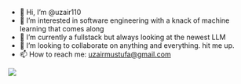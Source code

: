 - 👋 Hi, I’m @uzair110
- 👀 I’m interested in software engineering with a knack of machine learning that comes along
- 🌱 I’m currently a fullstack but always looking at the newest LLM
- 💞️ I’m looking to collaborate on anything and everything. hit me up.
- 📫 How to reach me: uzairmustufa@gmail.com

![](https://komarev.com/ghpvc/?username=uzair110)

<!---
uzair110/uzair110 is a ✨ special ✨ repository because its `README.md` (this file) appears on your GitHub profile.
You can click the Preview link to take a look at your changes.
--->
